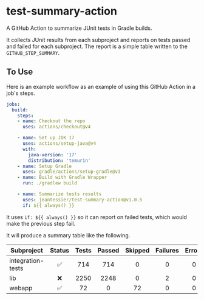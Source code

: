 # test-summary-action

A GitHub Action to summarize JUnit tests in Gradle builds.

It collects JUnit results from each subproject and reports on tests passed and
failed for each subproject.  The report is a simple table written to the
`GITHUB_STEP_SUMMARY`.

## To Use

Here is an example workflow as an example of using this GitHub Action in a job's
steps.

```yaml
jobs:
  build:
    steps:
    - name: Checkout the repo
      uses: actions/checkout@v4

    - name: Set up JDK 17
      uses: actions/setup-java@v4
      with:
        java-version: '17'
        distribution: 'temurin'
    - name: Setup Gradle
      uses: gradle/actions/setup-gradle@v3
    - name: Build with Gradle Wrapper
      run: ./gradlew build

    - name: Summarize tests results
      uses: jeantessier/test-summary-action@v1.0.5
      if: ${{ always() }}
```

It uses `if: ${{ always() }}` so it can report on failed tests, which would make
the previous step fail.

It will produce a summary table like the following.

| Subproject        |       Status       | Tests | Passed | Skipped | Failures | Errors |
|-------------------|:------------------:|:-----:|:------:|:-------:|:--------:|:------:|
| integration-tests | :white_check_mark: |  714  |  714   |    0    |    0     |   0    |
| lib               |        :x:         | 2250  |  2248  |    0    |    2     |   0    |
| webapp            | :white_check_mark: |  72   |   0    |   72    |    0     |   0    |
